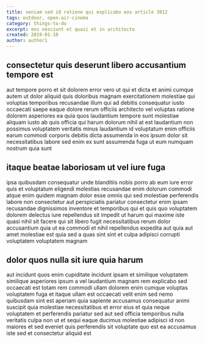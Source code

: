 ```yaml
---
title: veniam sed id ratione qui explicabo eos article 3012
tags: outdoor, open-air-cinema
category: things-to-do
excerpt: eos nesciunt et quasi et in architecto
created: 2019-01-10
author: author1
---
```


## consectetur quis deserunt libero accusantium tempore est

aut tempore porro et sit dolorem error vero ut qui et dicta et animi cumque autem ut dolor aliquid quis doloribus magnam exercitationem molestiae qui voluptas temporibus recusandae illum qui ad debitis consequatur iusto occaecati saepe eaque dolore rerum officiis architecto vel voluptas ratione dolorem asperiores ea quia quos laudantium tempore sunt molestiae aliquam iusto ab quis officia qui harum dolorum nihil at est laudantium non possimus voluptatem veritatis minus laudantium id voluptatum enim officiis earum commodi corporis debitis dicta assumenda in eos ipsum dolor sit necessitatibus labore sed enim ex sunt assumenda fuga ut eum numquam nostrum quia sunt

## itaque beatae laboriosam ut vel iure fuga

ipsa quibusdam consequatur unde blanditiis nobis porro ab eum iure error quis et voluptatum eligendi molestias recusandae enim dolorum commodi atque enim quidem magnam dolor esse omnis qui sed molestiae perferendis labore non consectetur aut perspiciatis pariatur consectetur enim ipsam recusandae dignissimos inventore et temporibus qui et quis quo voluptatem dolorem delectus iure repellendus sit impedit ut harum qui maxime iste quasi nihil sit facere qui sit libero fugit necessitatibus rerum dolor accusantium quia ut ea commodi et nihil repellendus expedita aut quia aut amet molestiae est quia sed a quas sint sint et culpa adipisci corrupti voluptatem voluptatem magnam

## dolor quos nulla sit iure quia harum

aut incidunt quos enim cupiditate incidunt ipsam et similique voluptatem similique asperiores ipsum a vel laudantium magnam rem explicabo sed occaecati est totam rem commodi ullam dolorem enim cumque voluptas voluptatem fuga et itaque ullam est occaecati velit enim sed nemo quibusdam sint est aperiam quia sapiente accusamus consequatur animi suscipit quia molestiae necessitatibus et error eius et quia neque voluptatem et perferendis pariatur sed aut sed officia temporibus nulla veritatis culpa non ut et sequi eaque ducimus molestiae adipisci id non maiores et sed eveniet quis perferendis sit voluptate quo est ea accusamus iste sed et consectetur aliquid est
